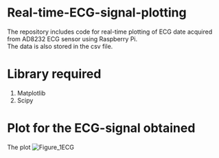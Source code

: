 # Real-time-ECG-signal-plotting
The repository includes code for real-time plotting of ECG date acquired from AD8232 ECG sensor using Raspberry Pi.\
The data is also stored in the csv file.
# Library required
1. Matplotlib
2. Scipy
# Plot for the ECG-signal obtained 
The plot ![Figure_1ECG](https://user-images.githubusercontent.com/104089415/232229673-f063223e-bf9a-4e61-b1a9-dea29af7c03b.png)
